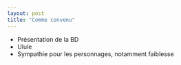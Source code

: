 ```yaml
---
layout: post
title: "Comme convenu"
---
```


- Présentation de la BD
- Ulule
- Sympathie pour les personnages, notamment faiblesse
